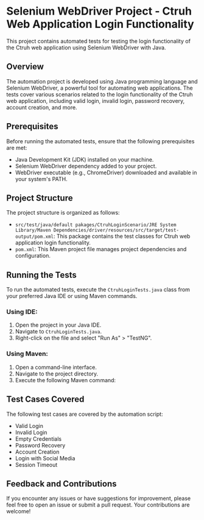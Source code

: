 # Selenium WebDriver Project - Ctruh Web Application Login Functionality

This project contains automated tests for testing the login functionality of the Ctruh web application using Selenium WebDriver with Java.

## Overview

The automation project is developed using Java programming language and Selenium WebDriver, a powerful tool for automating web applications. The tests cover various scenarios related to the login functionality of the Ctruh web application, including valid login, invalid login, password recovery, account creation, and more.

## Prerequisites

Before running the automated tests, ensure that the following prerequisites are met:

- Java Development Kit (JDK) installed on your machine.
- Selenium WebDriver dependency added to your project.
- WebDriver executable (e.g., ChromeDriver) downloaded and available in your system's PATH.

## Project Structure

The project structure is organized as follows:


- `src/test/java/default pakages/CtruhLoginScenario/JRE System Library/Maven Dependencies/driver/resources/src/target/test-output/pom.xml`: This package contains the test classes for Ctruh web application login functionality.
- `pom.xml`: This Maven project file manages project dependencies and configuration.

## Running the Tests

To run the automated tests, execute the `CtruhLoginTests.java` class from your preferred Java IDE or using Maven commands.

### Using IDE:
1. Open the project in your Java IDE.
2. Navigate to `CtruhLoginTests.java`.
3. Right-click on the file and select "Run As" > "TestNG".

### Using Maven:
1. Open a command-line interface.
2. Navigate to the project directory.
3. Execute the following Maven command:

## Test Cases Covered

The following test cases are covered by the automation script:

- Valid Login
- Invalid Login
- Empty Credentials
- Password Recovery
- Account Creation
- Login with Social Media
- Session Timeout

## Feedback and Contributions

If you encounter any issues or have suggestions for improvement, please feel free to open an issue or submit a pull request. Your contributions are welcome!


